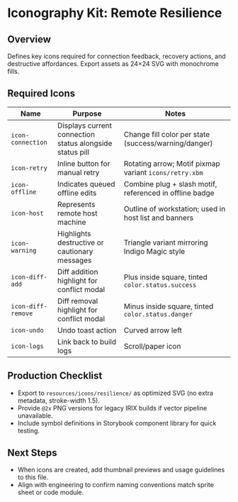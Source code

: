 # Iconography Kit: Remote Resilience

## Overview
Defines key icons required for connection feedback, recovery actions, and destructive affordances. Export assets as 24×24 SVG with monochrome fills.

## Required Icons
| Name | Purpose | Notes |
|------|---------|-------|
| `icon-connection` | Displays current connection status alongside status pill | Change fill color per state (success/warning/danger) |
| `icon-retry` | Inline button for manual retry | Rotating arrow; Motif pixmap variant `icons/retry.xbm` |
| `icon-offline` | Indicates queued offline edits | Combine plug + slash motif, referenced in offline badge |
| `icon-host` | Represents remote host machine | Outline of workstation; used in host list and banners |
| `icon-warning` | Highlights destructive or cautionary messages | Triangle variant mirroring Indigo Magic style |
| `icon-diff-add` | Diff addition highlight for conflict modal | Plus inside square, tinted `color.status.success` |
| `icon-diff-remove` | Diff removal highlight for conflict modal | Minus inside square, tinted `color.status.danger` |
| `icon-undo` | Undo toast action | Curved arrow left |
| `icon-logs` | Link back to build logs | Scroll/paper icon |

## Production Checklist
- Export to `resources/icons/resilience/` as optimized SVG (no extra metadata, stroke-width 1.5).
- Provide `@2x` PNG versions for legacy IRIX builds if vector pipeline unavailable.
- Include symbol definitions in Storybook component library for quick testing.

## Next Steps
- When icons are created, add thumbnail previews and usage guidelines to this file.
- Align with engineering to confirm naming conventions match sprite sheet or code module.
